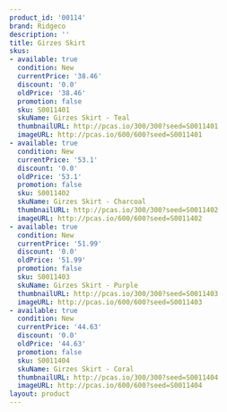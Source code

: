 ```yaml
---
product_id: '00114'
brand: Ridgeco
description: ''
title: Girzes Skirt
skus:
- available: true
  condition: New
  currentPrice: '38.46'
  discount: '0.0'
  oldPrice: '38.46'
  promotion: false
  sku: S0011401
  skuName: Girzes Skirt - Teal
  thumbnailURL: http://pcas.io/300/300?seed=S0011401
  imageURL: http://pcas.io/600/600?seed=S0011401
- available: true
  condition: New
  currentPrice: '53.1'
  discount: '0.0'
  oldPrice: '53.1'
  promotion: false
  sku: S0011402
  skuName: Girzes Skirt - Charcoal
  thumbnailURL: http://pcas.io/300/300?seed=S0011402
  imageURL: http://pcas.io/600/600?seed=S0011402
- available: true
  condition: New
  currentPrice: '51.99'
  discount: '0.0'
  oldPrice: '51.99'
  promotion: false
  sku: S0011403
  skuName: Girzes Skirt - Purple
  thumbnailURL: http://pcas.io/300/300?seed=S0011403
  imageURL: http://pcas.io/600/600?seed=S0011403
- available: true
  condition: New
  currentPrice: '44.63'
  discount: '0.0'
  oldPrice: '44.63'
  promotion: false
  sku: S0011404
  skuName: Girzes Skirt - Coral
  thumbnailURL: http://pcas.io/300/300?seed=S0011404
  imageURL: http://pcas.io/600/600?seed=S0011404
layout: product
---
```

